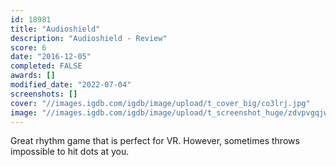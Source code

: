 ```yaml
---
id: 18981
title: "Audioshield"
description: "Audioshield - Review"
score: 6
date: "2016-12-05"
completed: FALSE
awards: []
modified_date: "2022-07-04"
screenshots: []
cover: "//images.igdb.com/igdb/image/upload/t_cover_big/co3lrj.jpg"
image: "//images.igdb.com/igdb/image/upload/t_screenshot_huge/zdvpvgqjwbvieubj9j4w.jpg"
---
```

Great rhythm game that is perfect for VR. However, sometimes throws impossible to hit dots at you.